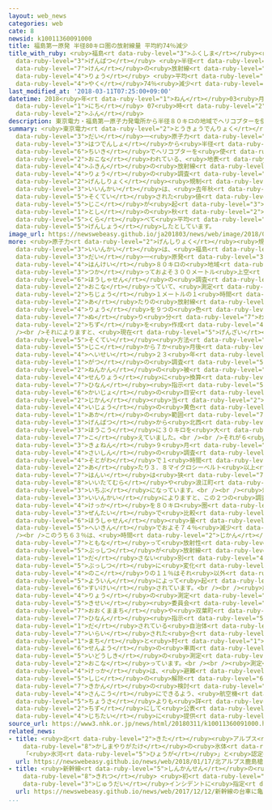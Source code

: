 ```yaml
---
layout: web_news
categories: web
cate: 8
newsid: k10011360091000
title: 福島第一原発 半径80キロ圏の放射線量 平均約74％減少
title_with_ruby: <ruby>福島<rt data-ruby-level="3">ふくしま</rt></ruby><ruby>第<rt data-ruby-level="3">だい</rt></ruby>一<ruby>原発<rt
  data-ruby-level="3">げんぱつ</rt></ruby> <ruby>半径<rt data-ruby-level="4">はんけい</rt></ruby>80キロ<ruby>圏<rt
  data-ruby-level="7">けん</rt></ruby>の<ruby>放射線<rt data-ruby-level="6">ほうしゃせん</rt></ruby><ruby>量<rt
  data-ruby-level="4">りょう</rt></ruby> <ruby>平均<rt data-ruby-level="5">へいきん</rt></ruby><ruby>約<rt
  data-ruby-level="4">やく</rt></ruby>74％<ruby>減少<rt data-ruby-level="5">げんしょう</rt></ruby>
last_modified_at: '2018-03-11T07:25:00+09:00'
datetime: 2018<ruby>年<rt data-ruby-level="1">ねん</rt></ruby>03<ruby>月<rt data-ruby-level="1">がつ</rt></ruby>11<ruby>日<rt
  data-ruby-level="1">にち</rt></ruby> 07<ruby>時<rt data-ruby-level="2">じ</rt></ruby>25<ruby>分<rt
  data-ruby-level="2">ふん</rt></ruby>
description: 東京電力・福島第一原子力発電所から半径８０キロの地域でヘリコプターを使って行われている、地表付近の放射線量の調査について、原子力規制委員会は、去年秋に測定された値が、事故が起きた年の秋に比べて平均でおよそ７４％減少したとしています。
summary: <ruby>東京電力<rt data-ruby-level="2">とうきょうでんりょく</rt></ruby>・<ruby>福島<rt data-ruby-level="3">ふくしま</rt></ruby><ruby>第<rt
  data-ruby-level="3">だい</rt></ruby>一<ruby>原子力<rt data-ruby-level="2">げんしりょく</rt></ruby><ruby>発電所<rt
  data-ruby-level="3">はつでんしょ</rt></ruby>から<ruby>半径<rt data-ruby-level="4">はんけい</rt></ruby>８０キロの<ruby>地域<rt
  data-ruby-level="6">ちいき</rt></ruby>でヘリコプターを<ruby>使<rt data-ruby-level="3">つか</rt></ruby>って<ruby>行<rt
  data-ruby-level="2">おこな</rt></ruby>われている、<ruby>地表<rt data-ruby-level="3">ちひょう</rt></ruby><ruby>付近<rt
  data-ruby-level="4">ふきん</rt></ruby>の<ruby>放射線<rt data-ruby-level="6">ほうしゃせん</rt></ruby><ruby>量<rt
  data-ruby-level="4">りょう</rt></ruby>の<ruby>調査<rt data-ruby-level="5">ちょうさ</rt></ruby>について、<ruby>原子力<rt
  data-ruby-level="2">げんしりょく</rt></ruby><ruby>規制<rt data-ruby-level="5">きせい</rt></ruby><ruby>委員会<rt
  data-ruby-level="3">いいんかい</rt></ruby>は、<ruby>去年秋<rt data-ruby-level="3">きょねんあき</rt></ruby>に<ruby>測定<rt
  data-ruby-level="5">そくてい</rt></ruby>された<ruby>値<rt data-ruby-level="6">ね</rt></ruby>が、<ruby>事故<rt
  data-ruby-level="5">じこ</rt></ruby>が<ruby>起<rt data-ruby-level="3">お</rt></ruby>きた<ruby>年<rt
  data-ruby-level="1">とし</rt></ruby>の<ruby>秋<rt data-ruby-level="2">あき</rt></ruby>に<ruby>比<rt
  data-ruby-level="5">くら</rt></ruby>べて<ruby>平均<rt data-ruby-level="5">へいきん</rt></ruby>でおよそ７４％<ruby>減少<rt
  data-ruby-level="5">げんしょう</rt></ruby>したとしています。
image_url: https://newswebeasy.github.io/ja201803/news/web/image/2018/03/11/K10011360091_1803110717_1803110725_01_02.jpg
more: <ruby>原子力<rt data-ruby-level="2">げんしりょく</rt></ruby><ruby>規制<rt data-ruby-level="5">きせい</rt></ruby><ruby>委員会<rt
  data-ruby-level="3">いいんかい</rt></ruby>は、<ruby>福島<rt data-ruby-level="3">ふくしま</rt></ruby><ruby>第<rt
  data-ruby-level="3">だい</rt></ruby>一<ruby>原発<rt data-ruby-level="3">げんぱつ</rt></ruby>の<ruby>半径<rt
  data-ruby-level="4">はんけい</rt></ruby>８０キロの<ruby>地域<rt data-ruby-level="6">ちいき</rt></ruby>で、ヘリコプターを<ruby>使<rt
  data-ruby-level="3">つか</rt></ruby>っておよそ３００メートル<ruby>上空<rt data-ruby-level="1">じょうくう</rt></ruby>から<ruby>放射線<rt
  data-ruby-level="6">ほうしゃせん</rt></ruby>の<ruby>調査<rt data-ruby-level="5">ちょうさ</rt></ruby>を<ruby>行<rt
  data-ruby-level="2">おこな</rt></ruby>っていて、<ruby>測定<rt data-ruby-level="5">そくてい</rt></ruby>された<ruby>地上<rt
  data-ruby-level="2">ちじょう</rt></ruby>１メートルの１<ruby>時間<rt data-ruby-level="2">じかん</rt></ruby><ruby>当<rt
  data-ruby-level="2">あ</rt></ruby>たりの<ruby>放射線<rt data-ruby-level="6">ほうしゃせん</rt></ruby><ruby>量<rt
  data-ruby-level="4">りょう</rt></ruby>を９つの<ruby>色<rt data-ruby-level="2">いろ</rt></ruby>に<ruby>塗<rt
  data-ruby-level="7">ぬ</rt></ruby>り<ruby>分<rt data-ruby-level="7">わ</rt></ruby>けた<ruby>地図<rt
  data-ruby-level="2">ちず</rt></ruby>を<ruby>作成<rt data-ruby-level="4">さくせい</rt></ruby>しています。<br
  /><br />それによりますと、<ruby>現在<rt data-ruby-level="5">げんざい</rt></ruby>とほぼ<ruby>同<rt data-ruby-level="2">おな</rt></ruby>じ<ruby>測定<rt
  data-ruby-level="5">そくてい</rt></ruby><ruby>方法<rt data-ruby-level="4">ほうほう</rt></ruby>になった<ruby>事故<rt
  data-ruby-level="5">じこ</rt></ruby>から７か<ruby>月後<rt data-ruby-level="2">げつご</rt></ruby>の<ruby>平成<rt
  data-ruby-level="4">へいせい</rt></ruby>２３<ruby>年<rt data-ruby-level="1">ねん</rt></ruby>１０<ruby>月<rt
  data-ruby-level="1">がつ</rt></ruby>の<ruby>調査<rt data-ruby-level="5">ちょうさ</rt></ruby>では、<ruby>年間<rt
  data-ruby-level="2">ねんかん</rt></ruby>の<ruby>被<rt data-ruby-level="7">ひ</rt></ruby>ばく<ruby>線量<rt
  data-ruby-level="4">せんりょう</rt></ruby>に<ruby>換算<rt data-ruby-level="7">かんさん</rt></ruby>すると<ruby>避難<rt
  data-ruby-level="7">ひなん</rt></ruby><ruby>指示<rt data-ruby-level="5">しじ</rt></ruby><ruby>解除<rt
  data-ruby-level="6">かいじょ</rt></ruby>の<ruby>目安<rt data-ruby-level="3">めやす</rt></ruby>となる２０ミリシーベルトにあたる１<ruby>時間<rt
  data-ruby-level="2">じかん</rt></ruby><ruby>当<rt data-ruby-level="2">あ</rt></ruby>たり３．８マイクロシーベルト<ruby>以上<rt
  data-ruby-level="4">いじょう</rt></ruby>の<ruby>黄色<rt data-ruby-level="2">きいろ</rt></ruby>や<ruby>赤<rt
  data-ruby-level="1">あか</rt></ruby>の<ruby>範囲<rt data-ruby-level="7">はんい</rt></ruby>が<ruby>原発<rt
  data-ruby-level="3">げんぱつ</rt></ruby>から<ruby>北西<rt data-ruby-level="2">ほくせい</rt></ruby><ruby>方向<rt
  data-ruby-level="3">ほうこう</rt></ruby>に３０キロを<ruby>大<rt data-ruby-level="1">おお</rt></ruby>きく<ruby>超<rt
  data-ruby-level="7">こ</rt></ruby>えていました。<br /><br />それが６<ruby>年後<rt data-ruby-level="2">ねんご</rt></ruby>の<ruby>去年<rt
  data-ruby-level="3">きょねん</rt></ruby>９<ruby>月<rt data-ruby-level="1">がつ</rt></ruby>の<ruby>最新<rt
  data-ruby-level="4">さいしん</rt></ruby>の<ruby>調査<rt data-ruby-level="5">ちょうさ</rt></ruby>では、３０キロより<ruby>外側<rt
  data-ruby-level="4">そとがわ</rt></ruby>で１<ruby>時間<rt data-ruby-level="2">じかん</rt></ruby><ruby>当<rt
  data-ruby-level="2">あ</rt></ruby>たり３．８マイクロシーベルト<ruby>以上<rt data-ruby-level="4">いじょう</rt></ruby>になっている<ruby>範囲<rt
  data-ruby-level="7">はんい</rt></ruby>は<ruby>狭<rt data-ruby-level="7">せば</rt></ruby>まり、<ruby>飯舘村<rt
  data-ruby-level="8">いいたてむら</rt></ruby>や<ruby>浪江町<rt data-ruby-level="8">なみえまち</rt></ruby>の<ruby>一部<rt
  data-ruby-level="3">いちぶ</rt></ruby>になっています。<br /><br /><ruby>規制<rt data-ruby-level="5">きせい</rt></ruby><ruby>委員会<rt
  data-ruby-level="3">いいんかい</rt></ruby>によりますと、この２つの<ruby>調査<rt data-ruby-level="5">ちょうさ</rt></ruby><ruby>結果<rt
  data-ruby-level="4">けっか</rt></ruby>を８０キロ<ruby>圏<rt data-ruby-level="7">けん</rt></ruby><ruby>全体<rt
  data-ruby-level="3">ぜんたい</rt></ruby>で<ruby>比較<rt data-ruby-level="7">ひかく</rt></ruby>すると<ruby>放射線<rt
  data-ruby-level="6">ほうしゃせん</rt></ruby><ruby>量<rt data-ruby-level="4">りょう</rt></ruby>は<ruby>平均<rt
  data-ruby-level="5">へいきん</rt></ruby>でおよそ７４％<ruby>減少<rt data-ruby-level="5">げんしょう</rt></ruby>したということです。<br
  /><br />このうち６３％は、<ruby>時間<rt data-ruby-level="2">じかん</rt></ruby>の<ruby>経過<rt data-ruby-level="5">けいか</rt></ruby>に<ruby>伴<rt
  data-ruby-level="7">ともな</rt></ruby>って<ruby>放射性<rt data-ruby-level="6">ほうしゃせい</rt></ruby><ruby>物質<rt
  data-ruby-level="5">ぶっしつ</rt></ruby>が<ruby>放射線<rt data-ruby-level="6">ほうしゃせん</rt></ruby>を<ruby>出<rt
  data-ruby-level="1">だ</rt></ruby>さない<ruby>別<rt data-ruby-level="4">べつ</rt></ruby>の<ruby>物質<rt
  data-ruby-level="5">ぶっしつ</rt></ruby>に<ruby>変化<rt data-ruby-level="4">へんか</rt></ruby>したことによるもので、<ruby>残<rt
  data-ruby-level="4">のこ</rt></ruby>りの１１％はそれ<ruby>以外<rt data-ruby-level="4">いがい</rt></ruby>の<ruby>要因<rt
  data-ruby-level="5">よういん</rt></ruby>によって<ruby>起<rt data-ruby-level="3">お</rt></ruby>きたと<ruby>推計<rt
  data-ruby-level="6">すいけい</rt></ruby>されています。<br /><br /><ruby>放射線<rt data-ruby-level="6">ほうしゃせん</rt></ruby><ruby>量<rt
  data-ruby-level="4">りょう</rt></ruby>の<ruby>測定<rt data-ruby-level="5">そくてい</rt></ruby>について<ruby>規制<rt
  data-ruby-level="5">きせい</rt></ruby><ruby>委員会<rt data-ruby-level="3">いいんかい</rt></ruby>は、<ruby>大熊町<rt
  data-ruby-level="7">おおくままち</rt></ruby>や<ruby>双葉町<rt data-ruby-level="7">ふたばまち</rt></ruby>など<ruby>避難<rt
  data-ruby-level="7">ひなん</rt></ruby><ruby>指示<rt data-ruby-level="5">しじ</rt></ruby>が<ruby>出<rt
  data-ruby-level="1">だ</rt></ruby>されている<ruby>自治体<rt data-ruby-level="4">じちたい</rt></ruby>から<ruby>依頼<rt
  data-ruby-level="7">いらい</rt></ruby>された<ruby>合<rt data-ruby-level="2">あ</rt></ruby>わせて５つの<ruby>町<rt
  data-ruby-level="1">まち</rt></ruby>と<ruby>村<rt data-ruby-level="1">むら</rt></ruby>で、おととしから<ruby>専用<rt
  data-ruby-level="6">せんよう</rt></ruby>の<ruby>車両<rt data-ruby-level="3">しゃりょう</rt></ruby>などで<ruby>移動式<rt
  data-ruby-level="5">いどうしき</rt></ruby>の<ruby>測定<rt data-ruby-level="5">そくてい</rt></ruby>を<ruby>行<rt
  data-ruby-level="2">おこな</rt></ruby>っています。<br /><br /><ruby>測定<rt data-ruby-level="5">そくてい</rt></ruby>の<ruby>結果<rt
  data-ruby-level="4">けっか</rt></ruby>は、<ruby>避難<rt data-ruby-level="7">ひなん</rt></ruby><ruby>指示<rt
  data-ruby-level="5">しじ</rt></ruby>の<ruby>解除<rt data-ruby-level="6">かいじょ</rt></ruby>や<ruby>帰還<rt
  data-ruby-level="7">きかん</rt></ruby>の<ruby>検討<rt data-ruby-level="6">けんとう</rt></ruby>の<ruby>参考<rt
  data-ruby-level="4">さんこう</rt></ruby>にできるよう、<ruby>航空機<rt data-ruby-level="4">こうくうき</rt></ruby>による<ruby>調査<rt
  data-ruby-level="5">ちょうさ</rt></ruby>よりも<ruby>詳<rt data-ruby-level="7">くわ</rt></ruby>しい<ruby>地図<rt
  data-ruby-level="2">ちず</rt></ruby>にして<ruby>公表<rt data-ruby-level="3">こうひょう</rt></ruby>しているほか、<ruby>自治体<rt
  data-ruby-level="4">じちたい</rt></ruby>に<ruby>提供<rt data-ruby-level="6">ていきょう</rt></ruby>しています。
source_url: https://www3.nhk.or.jp/news/html/20180311/k10011360091000.html
related_news:
- title: <ruby>北<rt data-ruby-level="2">きた</rt></ruby><ruby>アルプス<rt data-ruby-level="2">あるぷす</rt></ruby><ruby>鹿島槍ヶ岳<rt
    data-ruby-level="8">かしまやりがたけ</rt></ruby>の<ruby>氷体<rt data-ruby-level="3">ひょうたい</rt></ruby>
    「<ruby>氷河<rt data-ruby-level="5">ひょうが</rt></ruby>」と<ruby>認定<rt data-ruby-level="7">にんてい</rt></ruby>
  url: https://newswebeasy.github.io/news/web/2018/01/17/北アルプス鹿島槍ヶ岳の氷体-氷河と認定
- title: <ruby>新幹線<rt data-ruby-level="5">しんかんせん</rt></ruby>の<ruby>台車<rt data-ruby-level="2">だいしゃ</rt></ruby>に<ruby>亀裂<rt
    data-ruby-level="8">きれつ</rt></ruby> <ruby>初<rt data-ruby-level="4">はつ</rt></ruby>の<ruby>重大<rt
    data-ruby-level="3">じゅうだい</rt></ruby>インシデントに<ruby>指定<rt data-ruby-level="3">してい</rt></ruby>
  url: https://newswebeasy.github.io/news/web/2017/12/12/新幹線の台車に亀裂-初の重大インシデントに指定
...
```

